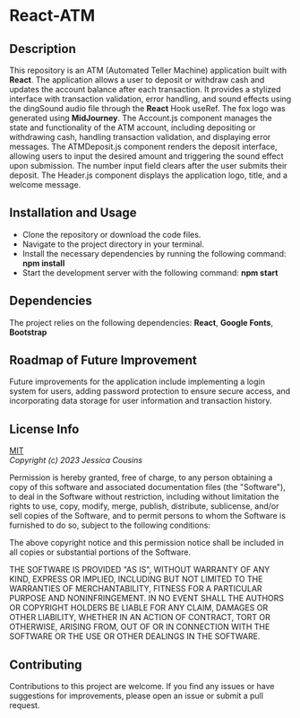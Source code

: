 # React-ATM

## Description

This repository is an ATM (Automated Teller Machine) application built with **React**. The application allows a user to deposit or withdraw cash and updates the account balance after each transaction. It provides a stylized interface with transaction validation, error handling, and sound effects using the dingSound audio file through the **React** Hook useRef. The fox logo was generated using **MidJourney**.
The Account.js component manages the state and functionality of the ATM account, including depositing or withdrawing cash, handling transaction validation, and displaying error messages. The ATMDeposit.js component renders the deposit interface, allowing users to input the desired amount and triggering the sound effect upon submission. The number input field clears after the user submits their deposit. The Header.js component displays the application logo, title, and a welcome message.

## Installation and Usage

- Clone the repository or download the code files.
- Navigate to the project directory in your terminal.
- Install the necessary dependencies by running the following command: **npm install**
- Start the development server with the following command: **npm start**

## Dependencies

The project relies on the following dependencies: **React**, **Google Fonts**, **Bootstrap**

## Roadmap of Future Improvement

Future improvements for the application include implementing a login system for users, adding password protection to ensure secure access, and incorporating data storage for user information and transaction history.

## License Info

[MIT](https://choosealicense.com/licenses/mit/)  
_Copyright (c) 2023 Jessica Cousins_

Permission is hereby granted, free of charge, to any person obtaining a copy
of this software and associated documentation files (the "Software"), to deal
in the Software without restriction, including without limitation the rights
to use, copy, modify, merge, publish, distribute, sublicense, and/or sell
copies of the Software, and to permit persons to whom the Software is
furnished to do so, subject to the following conditions:

The above copyright notice and this permission notice shall be included in all
copies or substantial portions of the Software.

THE SOFTWARE IS PROVIDED "AS IS", WITHOUT WARRANTY OF ANY KIND, EXPRESS OR
IMPLIED, INCLUDING BUT NOT LIMITED TO THE WARRANTIES OF MERCHANTABILITY,
FITNESS FOR A PARTICULAR PURPOSE AND NONINFRINGEMENT. IN NO EVENT SHALL THE
AUTHORS OR COPYRIGHT HOLDERS BE LIABLE FOR ANY CLAIM, DAMAGES OR OTHER
LIABILITY, WHETHER IN AN ACTION OF CONTRACT, TORT OR OTHERWISE, ARISING FROM,
OUT OF OR IN CONNECTION WITH THE SOFTWARE OR THE USE OR OTHER DEALINGS IN THE
SOFTWARE.

## Contributing

Contributions to this project are welcome. If you find any issues or have suggestions for improvements, please open an issue or submit a pull request.
